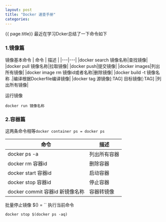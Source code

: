```yaml
---
layout: post
title: "Docker 速查手册"
categories:  
---
```

{{ page.title}}
最近在学习Dcker总结了一下命令如下

### 1.镜像篇
镜像基本命令
| 命令 | 描述 |
|---|---|
|docker search 镜像名称|查找镜像|
|docker pull 镜像名称|拉取镜像|
|docker push|提交镜像|
|docker images|列出所有镜像|
|docker image rm 镜像id或者名称|删除镜像|
|docker build -t 镜像名称 .|编译根据Dockerfile编译镜像|
|docker tag 源镜像[:TAG] 目标镜像[:TAG] |列出所有镜像|

运行镜像


	docker run 镜像名称

### 2.容器篇
这两条命令相等`docker container ps = docker ps`

| 命令 | 描述 |
|---|---|
|docker ps -a|列出所有容器|
|docker rm 容器id|删除容器|
|docker start 容器id|启动容器|
|docker stop 容器id|停止容器|
|docker commit 容器id 新镜像名称|容器转镜像|

批量停止镜像 $() = \`\` 执行当前命令


	docker stop $(docker ps -aq)



